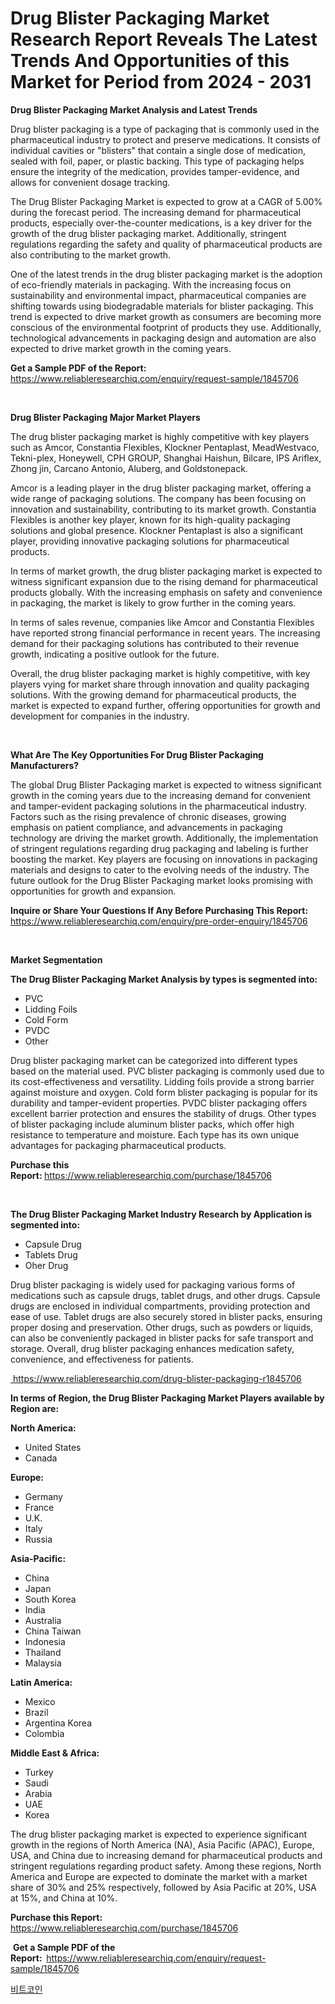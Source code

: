 <p><h1>Drug Blister Packaging Market Research Report Reveals The Latest Trends And Opportunities of this Market for Period from 2024 - 2031</h1></p><p><strong>Drug Blister Packaging Market Analysis and Latest Trends</strong></p>
<p><p>Drug blister packaging is a type of packaging that is commonly used in the pharmaceutical industry to protect and preserve medications. It consists of individual cavities or "blisters" that contain a single dose of medication, sealed with foil, paper, or plastic backing. This type of packaging helps ensure the integrity of the medication, provides tamper-evidence, and allows for convenient dosage tracking.</p><p>The Drug Blister Packaging Market is expected to grow at a CAGR of 5.00% during the forecast period. The increasing demand for pharmaceutical products, especially over-the-counter medications, is a key driver for the growth of the drug blister packaging market. Additionally, stringent regulations regarding the safety and quality of pharmaceutical products are also contributing to the market growth.</p><p>One of the latest trends in the drug blister packaging market is the adoption of eco-friendly materials in packaging. With the increasing focus on sustainability and environmental impact, pharmaceutical companies are shifting towards using biodegradable materials for blister packaging. This trend is expected to drive market growth as consumers are becoming more conscious of the environmental footprint of products they use. Additionally, technological advancements in packaging design and automation are also expected to drive market growth in the coming years.</p></p>
<p><strong>Get a Sample PDF of the Report:&nbsp;</strong> <a href="https://www.reliableresearchiq.com/enquiry/request-sample/1845706">https://www.reliableresearchiq.com/enquiry/request-sample/1845706</a></p>
<p>&nbsp;</p>
<p><strong>Drug Blister Packaging Major Market Players</strong></p>
<p><p>The drug blister packaging market is highly competitive with key players such as Amcor, Constantia Flexibles, Klockner Pentaplast, MeadWestvaco, Tekni-plex, Honeywell, CPH GROUP, Shanghai Haishun, Bilcare, IPS Ariflex, Zhong jin, Carcano Antonio, Aluberg, and Goldstonepack. </p><p>Amcor is a leading player in the drug blister packaging market, offering a wide range of packaging solutions. The company has been focusing on innovation and sustainability, contributing to its market growth. Constantia Flexibles is another key player, known for its high-quality packaging solutions and global presence. Klockner Pentaplast is also a significant player, providing innovative packaging solutions for pharmaceutical products.</p><p>In terms of market growth, the drug blister packaging market is expected to witness significant expansion due to the rising demand for pharmaceutical products globally. With the increasing emphasis on safety and convenience in packaging, the market is likely to grow further in the coming years.</p><p>In terms of sales revenue, companies like Amcor and Constantia Flexibles have reported strong financial performance in recent years. The increasing demand for their packaging solutions has contributed to their revenue growth, indicating a positive outlook for the future.</p><p>Overall, the drug blister packaging market is highly competitive, with key players vying for market share through innovation and quality packaging solutions. With the growing demand for pharmaceutical products, the market is expected to expand further, offering opportunities for growth and development for companies in the industry.</p></p>
<p>&nbsp;</p>
<p><strong>What Are The Key Opportunities For Drug Blister Packaging Manufacturers?</strong></p>
<p><p>The global Drug Blister Packaging market is expected to witness significant growth in the coming years due to the increasing demand for convenient and tamper-evident packaging solutions in the pharmaceutical industry. Factors such as the rising prevalence of chronic diseases, growing emphasis on patient compliance, and advancements in packaging technology are driving the market growth. Additionally, the implementation of stringent regulations regarding drug packaging and labeling is further boosting the market. Key players are focusing on innovations in packaging materials and designs to cater to the evolving needs of the industry. The future outlook for the Drug Blister Packaging market looks promising with opportunities for growth and expansion.</p></p>
<p><strong>Inquire or Share Your Questions If Any Before Purchasing This Report:</strong> <a href="https://www.reliableresearchiq.com/enquiry/pre-order-enquiry/1845706">https://www.reliableresearchiq.com/enquiry/pre-order-enquiry/1845706</a></p>
<p>&nbsp;</p>
<p><strong>Market Segmentation</strong></p>
<p><strong>The Drug Blister Packaging Market Analysis by types is segmented into:</strong></p>
<p><ul><li>PVC</li><li>Lidding Foils</li><li>Cold Form</li><li>PVDC</li><li>Other</li></ul></p>
<p><p>Drug blister packaging market can be categorized into different types based on the material used. PVC blister packaging is commonly used due to its cost-effectiveness and versatility. Lidding foils provide a strong barrier against moisture and oxygen. Cold form blister packaging is popular for its durability and tamper-evident properties. PVDC blister packaging offers excellent barrier protection and ensures the stability of drugs. Other types of blister packaging include aluminum blister packs, which offer high resistance to temperature and moisture. Each type has its own unique advantages for packaging pharmaceutical products.</p></p>
<p><strong>Purchase this Report:&nbsp;</strong><a href="https://www.reliableresearchiq.com/purchase/1845706">https://www.reliableresearchiq.com/purchase/1845706</a></p>
<p>&nbsp;</p>
<p><strong>The Drug Blister Packaging Market Industry Research by Application is segmented into:</strong></p>
<p><ul><li>Capsule Drug</li><li>Tablets Drug</li><li>Oher Drug</li></ul></p>
<p><p>Drug blister packaging is widely used for packaging various forms of medications such as capsule drugs, tablet drugs, and other drugs. Capsule drugs are enclosed in individual compartments, providing protection and ease of use. Tablet drugs are also securely stored in blister packs, ensuring proper dosing and preservation. Other drugs, such as powders or liquids, can also be conveniently packaged in blister packs for safe transport and storage. Overall, drug blister packaging enhances medication safety, convenience, and effectiveness for patients.</p></p>
<p><a href="https://www.reliableresearchiq.com/drug-blister-packaging-r1845706">&nbsp;https://www.reliableresearchiq.com/drug-blister-packaging-r1845706</a></p>
<p><strong>In terms of Region, the Drug Blister Packaging Market Players available by Region are:</strong></p>
<p>
    <p> <strong> North America: </strong>
        <ul>
            <li>United States</li>
            <li>Canada</li>
        </ul>
        </p> 
    <p> <strong> Europe: </strong>
        <ul>
            <li>Germany</li>
            <li>France</li>
            <li>U.K.</li>
            <li>Italy</li>
            <li>Russia</li>
        </ul>
        </p> 
    <p> <strong> Asia-Pacific: </strong>
        <ul>
            <li>China</li>
            <li>Japan</li>
            <li>South Korea</li>
            <li>India</li>
            <li>Australia</li>
            <li>China Taiwan</li>
            <li>Indonesia</li>
            <li>Thailand</li>
            <li>Malaysia</li>
        </ul>
        </p> 
    <p> <strong> Latin America: </strong>
        <ul>
            <li>Mexico</li>
            <li>Brazil</li>
            <li>Argentina Korea</li>
            <li>Colombia</li>
        </ul>
        </p> 
    <p> <strong> Middle East & Africa: </strong>
        <ul>
            <li>Turkey</li>
            <li>Saudi</li>
            <li>Arabia</li>
            <li>UAE</li>
            <li>Korea</li>
        </ul>
    </p>
    </p>
<p><p>The drug blister packaging market is expected to experience significant growth in the regions of North America (NA), Asia Pacific (APAC), Europe, USA, and China due to increasing demand for pharmaceutical products and stringent regulations regarding product safety. Among these regions, North America and Europe are expected to dominate the market with a market share of 30% and 25% respectively, followed by Asia Pacific at 20%, USA at 15%, and China at 10%.</p></p>
<p><strong>Purchase this Report: </strong><a href="https://www.reliableresearchiq.com/purchase/1845706">https://www.reliableresearchiq.com/purchase/1845706</a></p>
<p>&nbsp;<strong>Get a Sample PDF of the Report:&nbsp;&nbsp;</strong><a href="https://www.reliableresearchiq.com/enquiry/request-sample/1845706">https://www.reliableresearchiq.com/enquiry/request-sample/1845706</a></p>
<p><strong></strong></p>
<p><p><a href="https://github.com/mpodehpw07370073/Market-Research-Report-List-3/blob/main/644019683785.md">비트코인</a></p></p>